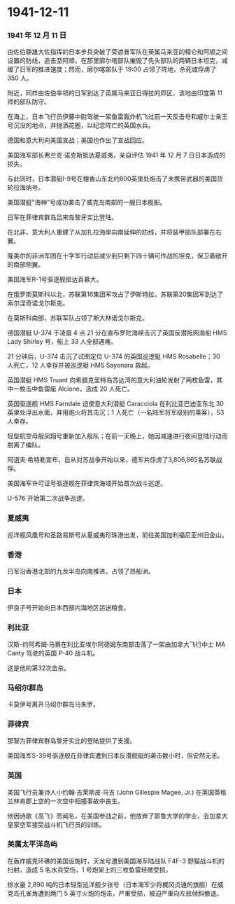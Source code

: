 # 1941-12-11

### 1941 年 12 月 11 日

由佐伯静雄大佐指挥的日本步兵突破了旁遮普军队在英属马来亚的樟仑和阿顺之间设置的防线，追击至阿顺，在那里廓尔喀部队摧毁了先头部队的两辆日本坦克，减缓了日军的推进速度；然而，廓尔喀部队于
19:00 占领了阵地，杀死或俘虏了 350 人。

附近，同样由佐伯率领的日军到达了英属马来亚日得拉的郊区，该地由印度第 11
师的部队防守。

在海上，日本飞行员伊藤中尉驾驶一架鱼雷轰炸机飞过前一天反击号和威尔士亲王号沉没的地点，并抛洒花圈，以纪念阵亡的英国水兵。

德国和意大利向美国宣战；美国也作出了宣战回应。

美国海军部长弗兰克·诺克斯抵达夏威夷，亲自评估 1941 年 12 月 7
日日本造成的损失。

与此同时，日本潜艇I-9号在檀香山东北约800英里处炮击了未携带武器的美国货轮拉海纳号。

美国潜艇"海神"号成功袭击了威克岛南部的一艘日本舰船。

日军在菲律宾群岛吕宋岛黎牙实比登陆。

在北非，意大利人重建了从加扎拉海岸向南延伸的防线，并将装甲部队部署在右翼。

隆美尔的非洲军团在十字军行动后减少到只剩下四十辆可作战的坦克，保卫着敞开的南部侧翼。

美国海军R-1号驱逐舰抵达百慕大。

在俄罗斯莫斯科以北，苏联第16集团军攻占了伊斯特拉，苏联第20集团军到达了索尔涅奇诺戈尔斯克。

在莫斯科南部，苏联军队占领了斯大林诺戈尔斯克。

德国潜艇 U-374 于凌晨 4 点 21 分在直布罗陀海峡击沉了英国反潜拖网渔船 HMS
Lady Shirley 号，船上 33 人全部遇难。

21 分钟后，U-374 击沉了试图定位 U-374 的英国巡逻艇 HMS Rosabelle；30
人死亡，12 人幸存并被巡逻艇 HMS Sayonara 救起。

英国潜艇 HMS Truant
向希腊克里特岛苏达湾的意大利油轮发射了两枚鱼雷，其中一枚击中鱼雷艇
Alcione，造成 20 人死亡。

英国驱逐舰 HMS Farndale 迫使意大利潜艇 Caracciola 在利比亚巴迪亚东北 30
英里处浮出水面，并用炮火将其击沉；1 人死亡（一名陆军将军级别的乘客），53
人幸存。

轻型航空母舰凤翔号重新加入舰队；在前一天晚上，她因减速进行夜间登陆行动而脱离了编队。

阿道夫·希特勒宣布，自从对苏战争开始以来，德军共俘虏了3,806,865名苏联战俘。

美国海军许可证号驱逐舰在菲律宾海域开始首次战斗巡逻。

U-576 开始第二次战争巡逻。

### 夏威夷

巡洋舰凤凰号和圣路易斯号从夏威夷珍珠港出发，前往美国加利福尼亚州旧金山。

### 香港

日军沿香港北部的九龙半岛向南推进，占领了昂船洲。

### 日本

伊良子号开始向日本西部内海地区运送粮食。

### 利比亚

汉斯-约阿希姆·马赛在利比亚埃尔阿德姆东南部击落了一架由加拿大飞行中士 MA
Canty 驾驶的英国 P-40 战斗机。

这是他的第32次击杀。

### 马绍尔群岛

卡莫伊号离开马绍尔群岛马朱罗。

### 菲律宾

那智为菲律宾群岛黎牙实比的登陆提供了支援。

美国海军S-39号驱逐舰在菲律宾遭到日本反潜舰艇的袭击数小时，但安然无恙。

### 英国

美国飞行员兼诗人小约翰·吉莱斯皮·马吉 (John Gillespie Magee, Jr.)
在英国英格兰林肯郡上空的一次空中相撞事故中丧生。

他因诗歌《高飞》而闻名，在美国参战之前，他放弃了耶鲁大学的学业，去加拿大皇家空军接受战斗机飞行员的训练。

### 美属太平洋岛屿

在轰炸威克环礁的美国设施时，天龙号遭到美国海军陆战队 F4F-3
野猫战斗机的扫射，造成 5 名水兵受伤，1 号炮架上的三枚鱼雷轻微受损。

排水量 2,890
吨的日本轻型巡洋舰夕张号（日本海军少将梶冈贞通的旗舰）在威克岛孔雀角遭到两门
5 英寸火炮的炮击，严重受损，被迫严重向左舷倾斜撤退。